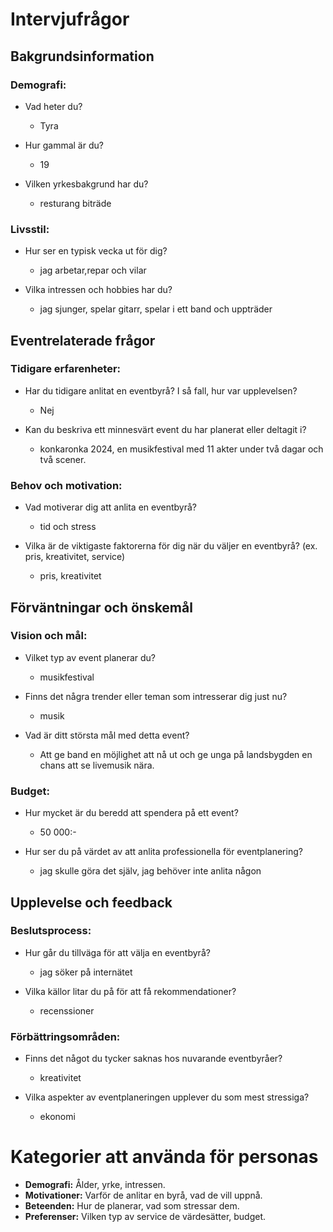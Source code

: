 # Intervjufrågor

## Bakgrundsinformation
### Demografi:
- Vad heter du?
  - Tyra
        
- Hur gammal är du?
  - 19

- Vilken yrkesbakgrund har du?
  - resturang biträde

### Livsstil:
- Hur ser en typisk vecka ut för dig?
  - jag arbetar,repar och vilar

- Vilka intressen och hobbies har du?
  - jag sjunger, spelar gitarr, spelar i ett band och uppträder

## Eventrelaterade frågor
### Tidigare erfarenheter:
- Har du tidigare anlitat en eventbyrå? I så fall, hur var upplevelsen?
  - Nej

- Kan du beskriva ett minnesvärt event du har planerat eller deltagit i?
  - konkaronka 2024, en musikfestival med 11 akter under två dagar och två scener.

### Behov och motivation:
- Vad motiverar dig att anlita en eventbyrå?
  - tid och stress

- Vilka är de viktigaste faktorerna för dig när du väljer en eventbyrå? (ex. pris, kreativitet, service)
  - pris, kreativitet

## Förväntningar och önskemål
### Vision och mål:
- Vilket typ av event planerar du?
  - musikfestival

- Finns det några trender eller teman som intresserar dig just nu?
  - musik

- Vad är ditt största mål med detta event?
  - Att ge band en möjlighet att nå ut och ge unga på landsbygden en chans att se livemusik nära.

### Budget:
- Hur mycket är du beredd att spendera på ett event?
  - 50 000:-

- Hur ser du på värdet av att anlita professionella för eventplanering?
  - jag skulle göra det själv, jag behöver inte anlita någon

## Upplevelse och feedback
### Beslutsprocess:
- Hur går du tillväga för att välja en eventbyrå?
  - jag söker på internätet

- Vilka källor litar du på för att få rekommendationer?
  - recenssioner

### Förbättringsområden:
- Finns det något du tycker saknas hos nuvarande eventbyråer?
  - kreativitet

- Vilka aspekter av eventplaneringen upplever du som mest stressiga?
  - ekonomi

# Kategorier att använda för personas
- **Demografi:** Ålder, yrke, intressen.
- **Motivationer:** Varför de anlitar en byrå, vad de vill uppnå.
- **Beteenden:** Hur de planerar, vad som stressar dem.
- **Preferenser:** Vilken typ av service de värdesätter, budget.
